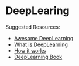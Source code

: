 # DeepLearing


Suggested Resources:

  - [Awesome DeepLearning]
  - [What is DeepLearning]
  - [How it works]
  - [DeepLearning Book]



   [Awesome DeepLearning]: <https://github.com/terryum/awesome-deep-learning-papers>
   [What is DeepLearning]: <https://www.youtube.com/watch?v=3cSjsTKtN9M>
   [How it works]: <https://www.youtube.com/watch?v=He4t7Zekob0&t=9s>
   [DeepLearning Book]: <http://www.deeplearningbook.org/>


